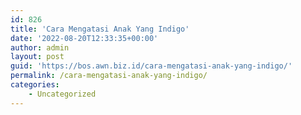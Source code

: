 ```yaml
---
id: 826
title: 'Cara Mengatasi Anak Yang Indigo'
date: '2022-08-20T12:33:35+00:00'
author: admin
layout: post
guid: 'https://bos.awn.biz.id/cara-mengatasi-anak-yang-indigo/'
permalink: /cara-mengatasi-anak-yang-indigo/
categories:
    - Uncategorized
---
```


